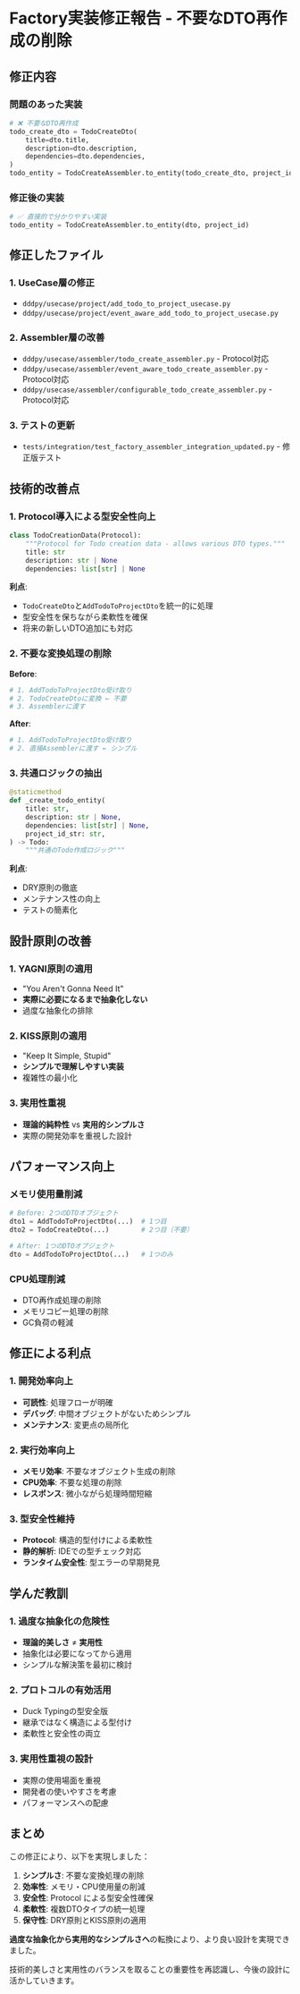# Factory実装修正報告 - 不要なDTO再作成の削除

## 修正内容

### 問題のあった実装

```python
# ❌ 不要なDTO再作成
todo_create_dto = TodoCreateDto(
    title=dto.title,
    description=dto.description,
    dependencies=dto.dependencies,
)
todo_entity = TodoCreateAssembler.to_entity(todo_create_dto, project_id)
```

### 修正後の実装

```python
# ✅ 直接的で分かりやすい実装
todo_entity = TodoCreateAssembler.to_entity(dto, project_id)
```

## 修正したファイル

### 1. UseCase層の修正
- `dddpy/usecase/project/add_todo_to_project_usecase.py`
- `dddpy/usecase/project/event_aware_add_todo_to_project_usecase.py`

### 2. Assembler層の改善
- `dddpy/usecase/assembler/todo_create_assembler.py` - Protocol対応
- `dddpy/usecase/assembler/event_aware_todo_create_assembler.py` - Protocol対応
- `dddpy/usecase/assembler/configurable_todo_create_assembler.py` - Protocol対応

### 3. テストの更新
- `tests/integration/test_factory_assembler_integration_updated.py` - 修正版テスト

## 技術的改善点

### 1. Protocol導入による型安全性向上

```python
class TodoCreationData(Protocol):
    """Protocol for Todo creation data - allows various DTO types."""
    title: str
    description: str | None
    dependencies: list[str] | None
```

**利点**:
- `TodoCreateDto`と`AddTodoToProjectDto`を統一的に処理
- 型安全性を保ちながら柔軟性を確保
- 将来の新しいDTO追加にも対応

### 2. 不要な変換処理の削除

**Before**:
```python
# 1. AddTodoToProjectDto受け取り
# 2. TodoCreateDtoに変換 ← 不要
# 3. Assemblerに渡す
```

**After**:
```python
# 1. AddTodoToProjectDto受け取り
# 2. 直接Assemblerに渡す ← シンプル
```

### 3. 共通ロジックの抽出

```python
@staticmethod
def _create_todo_entity(
    title: str,
    description: str | None,
    dependencies: list[str] | None,
    project_id_str: str,
) -> Todo:
    """共通のTodo作成ロジック"""
```

**利点**:
- DRY原則の徹底
- メンテナンス性の向上
- テストの簡素化

## 設計原則の改善

### 1. YAGNI原則の適用
- "You Aren't Gonna Need It"
- **実際に必要になるまで抽象化しない**
- 過度な抽象化の排除

### 2. KISS原則の適用
- "Keep It Simple, Stupid"
- **シンプルで理解しやすい実装**
- 複雑性の最小化

### 3. 実用性重視
- **理論的純粋性** vs **実用的シンプルさ**
- 実際の開発効率を重視した設計

## パフォーマンス向上

### メモリ使用量削減
```python
# Before: 2つのDTOオブジェクト
dto1 = AddTodoToProjectDto(...)  # 1つ目
dto2 = TodoCreateDto(...)        # 2つ目（不要）

# After: 1つのDTOオブジェクト
dto = AddTodoToProjectDto(...)   # 1つのみ
```

### CPU処理削減
- DTO再作成処理の削除
- メモリコピー処理の削除
- GC負荷の軽減

## 修正による利点

### 1. 開発効率向上
- **可読性**: 処理フローが明確
- **デバッグ**: 中間オブジェクトがないためシンプル
- **メンテナンス**: 変更点の局所化

### 2. 実行効率向上
- **メモリ効率**: 不要なオブジェクト生成の削除
- **CPU効率**: 不要な処理の削除
- **レスポンス**: 微小ながら処理時間短縮

### 3. 型安全性維持
- **Protocol**: 構造的型付けによる柔軟性
- **静的解析**: IDEでの型チェック対応
- **ランタイム安全性**: 型エラーの早期発見

## 学んだ教訓

### 1. 過度な抽象化の危険性
- **理論的美しさ** ≠ **実用性**
- 抽象化は必要になってから適用
- シンプルな解決策を最初に検討

### 2. プロトコルの有効活用
- Duck Typingの型安全版
- 継承ではなく構造による型付け
- 柔軟性と安全性の両立

### 3. 実用性重視の設計
- 実際の使用場面を重視
- 開発者の使いやすさを考慮
- パフォーマンスへの配慮

## まとめ

この修正により、以下を実現しました：

1. **シンプルさ**: 不要な変換処理の削除
2. **効率性**: メモリ・CPU使用量の削減
3. **安全性**: Protocol による型安全性確保
4. **柔軟性**: 複数DTOタイプの統一処理
5. **保守性**: DRY原則とKISS原則の適用

**過度な抽象化から実用的なシンプルさへ**の転換により、より良い設計を実現できました。

技術的美しさと実用性のバランスを取ることの重要性を再認識し、今後の設計に活かしていきます。
